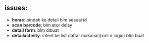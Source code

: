 ## issues:
-  **home**: pindah ke detail blm sesuai id
-  **scan barcode**: blm atur delay
-  **detail form**: blm dibuat
-  **detailactivity**: intent ke list daftar makanan(xml n logic) blm buat
